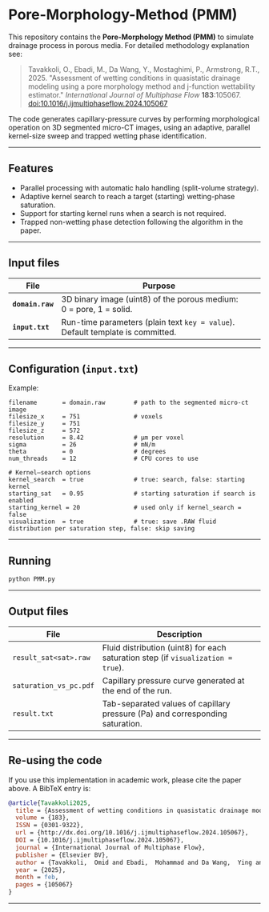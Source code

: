 # Pore-Morphology-Method (PMM)

This repository contains the **Pore-Morphology Method (PMM)** to simulate drainage process in porous media. For detailed methodology explanation see:

> Tavakkoli, O., Ebadi, M., Da Wang, Y., Mostaghimi, P., Armstrong, R.T., 2025. "Assessment of wetting conditions in quasistatic drainage modeling using a pore morphology method and j-function wettability estimator." *International Journal of Multiphase Flow* **183**:105067. [doi:10.1016/j.ijmultiphaseflow.2024.105067](https://doi.org/10.1016/j.ijmultiphaseflow.2024.105067)

The code generates capillary-pressure curves by performing morphological operation on 3D segmented micro-CT images, using an adaptive, parallel kernel-size sweep and trapped wetting phase identification.

---

## Features

* Parallel processing with automatic halo handling (split-volume strategy).
* Adaptive kernel search to reach a target (starting) wetting-phase saturation.
* Support for starting kernel runs when a search is not required.
* Trapped non-wetting phase detection following the algorithm in the paper.

---

## Input files

| File | Purpose |
|------|---------|
| **`domain.raw`** | 3D binary image (uint8) of the porous medium:<br>0 = pore, 1 = solid. |
| **`input.txt`** | Run-time parameters (plain text `key = value`). Default template is committed. |

---

## Configuration (`input.txt`)

Example:

```
filename       = domain.raw        # path to the segmented micro-ct image
filesize_x     = 751               # voxels
filesize_y     = 751
filesize_z     = 572
resolution     = 8.42              # µm per voxel
sigma          = 26                # mN/m
theta          = 0                 # degrees
num_threads    = 12                # CPU cores to use

# Kernel–search options
kernel_search  = true              # true: search, false: starting kernel
starting_sat   = 0.95              # starting saturation if search is enabled
starting_kernel = 20               # used only if kernel_search = false
visualization  = true              # true: save .RAW fluid distribution per saturation step, false: skip saving
```

---

## Running

```bash
python PMM.py
```

---

## Output files

| File | Description |
|------|-------------|
| `result_sat<sat>.raw` | Fluid distribution (uint8) for each saturation step (if `visualization = true`). |
| `saturation_vs_pc.pdf` | Capillary pressure curve generated at the end of the run. |
| `result.txt` | Tab-separated values of capillary pressure (Pa) and corresponding saturation. |

---

## Re-using the code

If you use this implementation in academic work, please cite the paper above. A BibTeX entry is:

```bibtex
@article{Tavakkoli2025,
  title = {Assessment of wetting conditions in quasistatic drainage modeling using a pore morphology method and J-function wettability estimator},
  volume = {183},
  ISSN = {0301-9322},
  url = {http://dx.doi.org/10.1016/j.ijmultiphaseflow.2024.105067},
  DOI = {10.1016/j.ijmultiphaseflow.2024.105067},
  journal = {International Journal of Multiphase Flow},
  publisher = {Elsevier BV},
  author = {Tavakkoli,  Omid and Ebadi,  Mohammad and Da Wang,  Ying and Mostaghimi,  Peyman and Armstrong,  Ryan T.},
  year = {2025},
  month = feb,
  pages = {105067}
}
```

---
